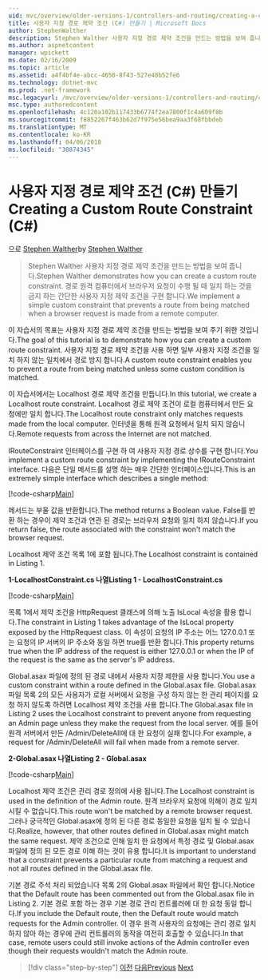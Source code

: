 ```yaml
---
uid: mvc/overview/older-versions-1/controllers-and-routing/creating-a-custom-route-constraint-cs
title: 사용자 지정 경로 제약 조건 (C#) 만들기 | Microsoft Docs
author: StephenWalther
description: Stephen Walther 사용자 지정 경로 제약 조건을 만드는 방법을 보여 줍니다. 간단한 구현 되는 경로 방지 하는 사용자 지정 제약 조건을 w 일치 하는 중...
ms.author: aspnetcontent
manager: wpickett
ms.date: 02/16/2009
ms.topic: article
ms.assetid: a4f4bf4e-abcc-4650-8f43-527e48b52fe6
ms.technology: dotnet-mvc
ms.prod: .net-framework
msc.legacyurl: /mvc/overview/older-versions-1/controllers-and-routing/creating-a-custom-route-constraint-cs
msc.type: authoredcontent
ms.openlocfilehash: 4c120a102b117433b6774f2ea7800f1c4a609f8b
ms.sourcegitcommit: f8852267f463b62d7f975e56bea9aa3f68fbbdeb
ms.translationtype: MT
ms.contentlocale: ko-KR
ms.lasthandoff: 04/06/2018
ms.locfileid: "30874345"
---
```

<a name="creating-a-custom-route-constraint-c"></a><span data-ttu-id="998d1-104">사용자 지정 경로 제약 조건 (C#) 만들기</span><span class="sxs-lookup"><span data-stu-id="998d1-104">Creating a Custom Route Constraint (C#)</span></span>
====================
<span data-ttu-id="998d1-105">으로 [Stephen Walther](https://github.com/StephenWalther)</span><span class="sxs-lookup"><span data-stu-id="998d1-105">by [Stephen Walther](https://github.com/StephenWalther)</span></span>

> <span data-ttu-id="998d1-106">Stephen Walther 사용자 지정 경로 제약 조건을 만드는 방법을 보여 줍니다.</span><span class="sxs-lookup"><span data-stu-id="998d1-106">Stephen Walther demonstrates how you can create a custom route constraint.</span></span> <span data-ttu-id="998d1-107">경로 원격 컴퓨터에서 브라우저 요청이 수행 될 때 일치 하는 것을 금지 하는 간단한 사용자 지정 제약 조건을 구현 합니다.</span><span class="sxs-lookup"><span data-stu-id="998d1-107">We implement a simple custom constraint that prevents a route from being matched when a browser request is made from a remote computer.</span></span>


<span data-ttu-id="998d1-108">이 자습서의 목표는 사용자 지정 경로 제약 조건을 만드는 방법을 보여 주기 위한 것입니다.</span><span class="sxs-lookup"><span data-stu-id="998d1-108">The goal of this tutorial is to demonstrate how you can create a custom route constraint.</span></span> <span data-ttu-id="998d1-109">사용자 지정 경로 제약 조건을 사용 하면 일부 사용자 지정 조건을 일치 하지 않는 일치에서 경로 방지 합니다.</span><span class="sxs-lookup"><span data-stu-id="998d1-109">A custom route constraint enables you to prevent a route from being matched unless some custom condition is matched.</span></span>

<span data-ttu-id="998d1-110">이 자습서에서는 Localhost 경로 제약 조건을 만듭니다.</span><span class="sxs-lookup"><span data-stu-id="998d1-110">In this tutorial, we create a Localhost route constraint.</span></span> <span data-ttu-id="998d1-111">Localhost 경로 제약 조건이 로컬 컴퓨터에서 만든 요청에만 일치 합니다.</span><span class="sxs-lookup"><span data-stu-id="998d1-111">The Localhost route constraint only matches requests made from the local computer.</span></span> <span data-ttu-id="998d1-112">인터넷을 통해 원격 요청에서 일치 되지 않습니다.</span><span class="sxs-lookup"><span data-stu-id="998d1-112">Remote requests from across the Internet are not matched.</span></span>

<span data-ttu-id="998d1-113">IRouteConstraint 인터페이스를 구현 하 여 사용자 지정 경로 상수를 구현 합니다.</span><span class="sxs-lookup"><span data-stu-id="998d1-113">You implement a custom route constraint by implementing the IRouteConstraint interface.</span></span> <span data-ttu-id="998d1-114">다음은 단일 메서드를 설명 하는 매우 간단한 인터페이스입니다.</span><span class="sxs-lookup"><span data-stu-id="998d1-114">This is an extremely simple interface which describes a single method:</span></span>

[!code-csharp[Main](creating-a-custom-route-constraint-cs/samples/sample1.cs)]

<span data-ttu-id="998d1-115">메서드는 부울 값을 반환합니다.</span><span class="sxs-lookup"><span data-stu-id="998d1-115">The method returns a Boolean value.</span></span> <span data-ttu-id="998d1-116">False를 반환 하는 경우이 제약 조건과 연관 된 경로는 브라우저 요청와 일치 하지 않습니다.</span><span class="sxs-lookup"><span data-stu-id="998d1-116">If you return false, the route associated with the constraint won't match the browser request.</span></span>

<span data-ttu-id="998d1-117">Localhost 제약 조건 목록 1에 포함 됩니다.</span><span class="sxs-lookup"><span data-stu-id="998d1-117">The Localhost constraint is contained in Listing 1.</span></span>

<span data-ttu-id="998d1-118">**1-LocalhostConstraint.cs 나열**</span><span class="sxs-lookup"><span data-stu-id="998d1-118">**Listing 1 - LocalhostConstraint.cs**</span></span>

[!code-csharp[Main](creating-a-custom-route-constraint-cs/samples/sample2.cs)]

<span data-ttu-id="998d1-119">목록 1에서 제약 조건을 HttpRequest 클래스에 의해 노출 IsLocal 속성을 활용 합니다.</span><span class="sxs-lookup"><span data-stu-id="998d1-119">The constraint in Listing 1 takes advantage of the IsLocal property exposed by the HttpRequest class.</span></span> <span data-ttu-id="998d1-120">이 속성이 요청의 IP 주소는 어느 127.0.0.1 또는 요청의 IP 서버의 IP 주소와 동일 하면 true를 반환 합니다.</span><span class="sxs-lookup"><span data-stu-id="998d1-120">This property returns true when the IP address of the request is either 127.0.0.1 or when the IP of the request is the same as the server's IP address.</span></span>

<span data-ttu-id="998d1-121">Global.asax 파일에 정의 된 경로 내에서 사용자 지정 제한을 사용 합니다.</span><span class="sxs-lookup"><span data-stu-id="998d1-121">You use a custom constraint within a route defined in the Global.asax file.</span></span> <span data-ttu-id="998d1-122">Global.asax 파일 목록 2의 모든 사용자가 로컬 서버에서 요청을 구성 하지 않는 한 관리 페이지를 요청 하지 않도록 하려면 Localhost 제약 조건을 사용 합니다.</span><span class="sxs-lookup"><span data-stu-id="998d1-122">The Global.asax file in Listing 2 uses the Localhost constraint to prevent anyone from requesting an Admin page unless they make the request from the local server.</span></span> <span data-ttu-id="998d1-123">예를 들어 원격 서버에서 만든 /Admin/DeleteAll에 대 한 요청이 실패 합니다.</span><span class="sxs-lookup"><span data-stu-id="998d1-123">For example, a request for /Admin/DeleteAll will fail when made from a remote server.</span></span>

<span data-ttu-id="998d1-124">**2-Global.asax 나열**</span><span class="sxs-lookup"><span data-stu-id="998d1-124">**Listing 2 - Global.asax**</span></span>

[!code-csharp[Main](creating-a-custom-route-constraint-cs/samples/sample3.cs)]

<span data-ttu-id="998d1-125">Localhost 제약 조건은 관리 경로 정의에 사용 됩니다.</span><span class="sxs-lookup"><span data-stu-id="998d1-125">The Localhost constraint is used in the definition of the Admin route.</span></span> <span data-ttu-id="998d1-126">원격 브라우저 요청에 의해이 경로 일치 시킬 수 없습니다.</span><span class="sxs-lookup"><span data-stu-id="998d1-126">This route won't be matched by a remote browser request.</span></span> <span data-ttu-id="998d1-127">그러나 궁극적인 Global.asax에 정의 된 다른 경로 동일한 요청을 일치 될 수 있습니다.</span><span class="sxs-lookup"><span data-stu-id="998d1-127">Realize, however, that other routes defined in Global.asax might match the same request.</span></span> <span data-ttu-id="998d1-128">제약 조건으로 인해 일치 한 요청에서 특정 경로 및 Global.asax 파일에 정의 된 모든 경로 이해 하는 것이 유용 합니다.</span><span class="sxs-lookup"><span data-stu-id="998d1-128">It is important to understand that a constraint prevents a particular route from matching a request and not all routes defined in the Global.asax file.</span></span>

<span data-ttu-id="998d1-129">기본 경로 주석 처리 되었습니다 목록 2의 Global.asax 파일에서 확인 합니다.</span><span class="sxs-lookup"><span data-stu-id="998d1-129">Notice that the Default route has been commented out from the Global.asax file in Listing 2.</span></span> <span data-ttu-id="998d1-130">기본 경로 포함 하는 경우 기본 경로 관리 컨트롤러에 대 한 요청 동일 합니다.</span><span class="sxs-lookup"><span data-stu-id="998d1-130">If you include the Default route, then the Default route would match requests for the Admin controller.</span></span> <span data-ttu-id="998d1-131">이 경우 원격 사용자의 요청에는 관리 경로 일치 하지 않아 하는 경우에 관리 컨트롤러의 동작을 여전히 호출할 수 있습니다.</span><span class="sxs-lookup"><span data-stu-id="998d1-131">In that case, remote users could still invoke actions of the Admin controller even though their requests wouldn't match the Admin route.</span></span>

> [!div class="step-by-step"]
> <span data-ttu-id="998d1-132">[이전](creating-a-route-constraint-cs.md)
> [다음](asp-net-mvc-controller-overview-vb.md)</span><span class="sxs-lookup"><span data-stu-id="998d1-132">[Previous](creating-a-route-constraint-cs.md)
[Next](asp-net-mvc-controller-overview-vb.md)</span></span>
